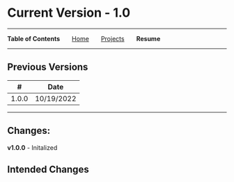 # Current Version - 1.0
***
**Table of Contents**
&nbsp;&nbsp;&nbsp;&nbsp;&nbsp;&nbsp;[Home](../README.md)
&nbsp;&nbsp;&nbsp;&nbsp;&nbsp;&nbsp;[Projects](../Projects/README.md)
&nbsp;&nbsp;&nbsp;&nbsp;&nbsp;&nbsp;**Resume**
***
## Previous Versions

| #     | Date       |
| ----- | ---------- |
| 1.0.0 | 10/19/2022 |

***
## Changes:
**v1.0.0** - Initalized

## Intended Changes